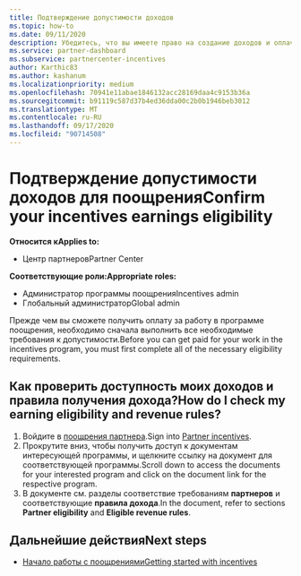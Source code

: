 ```yaml
---
title: Подтверждение допустимости доходов
ms.topic: how-to
ms.date: 09/11/2020
description: Убедитесь, что вы имеете право на создание доходов и оплачиваете в рамках программы поощрения.
ms.service: partner-dashboard
ms.subservice: partnercenter-incentives
author: Karthic83
ms.author: kashanum
ms.localizationpriority: medium
ms.openlocfilehash: 70941e11abae1846132acc28169daa4c9153b36a
ms.sourcegitcommit: b91119c587d37b4ed36dda00c2b0b1946beb3012
ms.translationtype: MT
ms.contentlocale: ru-RU
ms.lasthandoff: 09/17/2020
ms.locfileid: "90714508"
---
```

# <a name="confirm-your-incentives-earnings-eligibility"></a><span data-ttu-id="b38eb-103">Подтверждение допустимости доходов для поощрения</span><span class="sxs-lookup"><span data-stu-id="b38eb-103">Confirm your incentives earnings eligibility</span></span>

<span data-ttu-id="b38eb-104">**Относится к**</span><span class="sxs-lookup"><span data-stu-id="b38eb-104">**Applies to:**</span></span>

- <span data-ttu-id="b38eb-105">Центр партнеров</span><span class="sxs-lookup"><span data-stu-id="b38eb-105">Partner Center</span></span>

<span data-ttu-id="b38eb-106">**Соответствующие роли:**</span><span class="sxs-lookup"><span data-stu-id="b38eb-106">**Appropriate roles:**</span></span>

- <span data-ttu-id="b38eb-107">Администратор программы поощрения</span><span class="sxs-lookup"><span data-stu-id="b38eb-107">Incentives admin</span></span>
- <span data-ttu-id="b38eb-108">Глобальный администратор</span><span class="sxs-lookup"><span data-stu-id="b38eb-108">Global admin</span></span>

<span data-ttu-id="b38eb-109">Прежде чем вы сможете получить оплату за работу в программе поощрения, необходимо сначала выполнить все необходимые требования к допустимости.</span><span class="sxs-lookup"><span data-stu-id="b38eb-109">Before you can get paid for your work in the incentives program, you must first complete all of the necessary eligibility requirements.</span></span>

## <a name="how-do-i-check-my-earning-eligibility-and-revenue-rules"></a><span data-ttu-id="b38eb-110">Как проверить доступность моих доходов и правила получения дохода?</span><span class="sxs-lookup"><span data-stu-id="b38eb-110">How do I check my earning eligibility and revenue rules?</span></span>

1. <span data-ttu-id="b38eb-111">Войдите в [поощрения партнера](https://partner.microsoft.com/membership/partner-incentives).</span><span class="sxs-lookup"><span data-stu-id="b38eb-111">Sign into [Partner incentives](https://partner.microsoft.com/membership/partner-incentives).</span></span>
2. <span data-ttu-id="b38eb-112">Прокрутите вниз, чтобы получить доступ к документам интересующей программы, и щелкните ссылку на документ для соответствующей программы.</span><span class="sxs-lookup"><span data-stu-id="b38eb-112">Scroll down to access the documents for your interested program and click on the document link for the respective program.</span></span>
3. <span data-ttu-id="b38eb-113">В документе см. разделы соответствие требованиям **партнеров** и соответствующие **правила дохода**.</span><span class="sxs-lookup"><span data-stu-id="b38eb-113">In the document, refer to sections **Partner eligibility** and **Eligible revenue rules**.</span></span>

## <a name="next-steps"></a><span data-ttu-id="b38eb-114">Дальнейшие действия</span><span class="sxs-lookup"><span data-stu-id="b38eb-114">Next steps</span></span>

- [<span data-ttu-id="b38eb-115">Начало работы с поощрениями</span><span class="sxs-lookup"><span data-stu-id="b38eb-115">Getting started with incentives</span></span>](incentives-get-started-intro.md)
